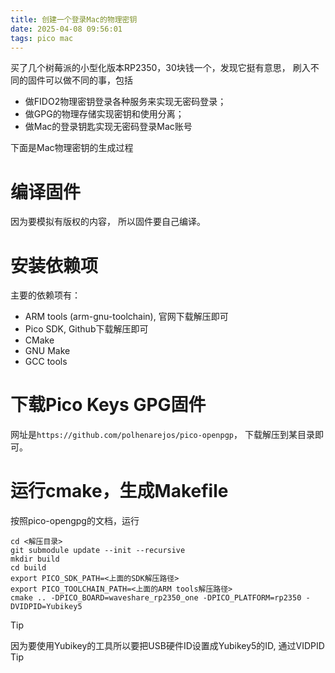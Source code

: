```yaml
---
title: 创建一个登录Mac的物理密钥
date: 2025-04-08 09:56:01
tags: pico mac
---
```


买了几个树莓派的小型化版本RP2350，30块钱一个，发现它挺有意思， 刷入不同的固件可以做不同的事，包括
- 做FIDO2物理密钥登录各种服务来实现无密码登录；
- 做GPG的物理存储实现密钥和使用分离；
- 做Mac的登录钥匙实现无密码登录Mac账号

下面是Mac物理密钥的生成过程

# 编译固件
因为要模拟有版权的内容， 所以固件要自己编译。
# 安装依赖项
主要的依赖项有：
- ARM tools (arm-gnu-toolchain), 官网下载解压即可
- Pico SDK, Github下载解压即可
- CMake
- GNU Make
- GCC tools
# 下载Pico Keys GPG固件
网址是`https://github.com/polhenarejos/pico-openpgp`， 下载解压到某目录即可。
# 运行cmake，生成Makefile
按照pico-opengpg的文档，运行
```
cd <解压目录>
git submodule update --init --recursive
mkdir build
cd build
export PICO_SDK_PATH=<上面的SDK解压路径>
export PICO_TOOLCHAIN_PATH=<上面的ARM tools解压路径>
cmake .. -DPICO_BOARD=waveshare_rp2350_one -DPICO_PLATFORM=rp2350 -DVIDPID=Yubikey5
```
> [!TIP]
> 因为要使用Yubikey的工具所以要把USB硬件ID设置成Yubikey5的ID, 通过VIDPID
Tip
